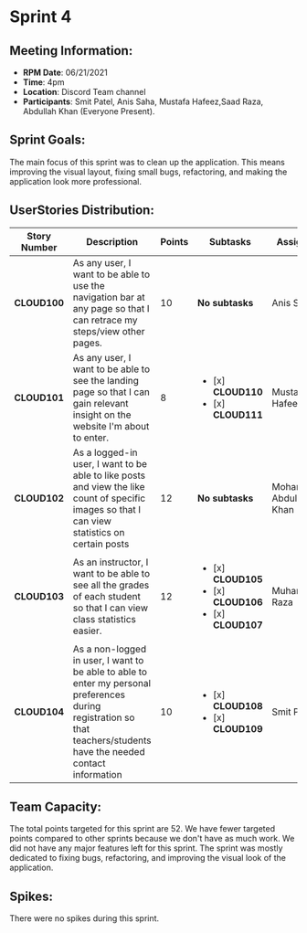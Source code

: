 # Sprint 4

## Meeting Information:

- __RPM Date__: 06/21/2021  
- __Time__: 4pm
- __Location__: Discord Team channel
- __Participants__: Smit Patel, Anis Saha, Mustafa Hafeez,Saad Raza, Abdullah Khan (Everyone Present).

## Sprint Goals:

The main focus of this sprint was to clean up the application. This means improving the visual layout, fixing small bugs, refactoring, and making the application look more professional. 

## UserStories Distribution:

Story Number | Description | Points | Subtasks | Assignee 
-------------|-------------| ------ |----------|---------
__CLOUD100__ | As any user, I want to be able to use the navigation bar at any page so that I can retrace my steps/view other pages. | 10 | __No subtasks__  |   Anis Saha
__CLOUD101__ | As any user, I want to be able to see the landing page so that I can gain relevant insight on the website I'm about to enter. | 8 | <ul> <li>[x] __CLOUD110__</li> <li>[x] __CLOUD111__</li> </ul> |   Mustafa Hafeez
__CLOUD102__ | As a logged-in user, I want to be able to like posts and view the like count of specific images so that I can view statistics on certain posts | 12 | __No subtasks__ |   Mohammed Abdullah Khan
__CLOUD103__ | As an instructor, I want to be able to see all the grades of each student so that I can view class statistics easier. | 12 | <ul> <li>[x] __CLOUD105__</li> <li>[x] __CLOUD106__</li> <li>[x] __CLOUD107__</li> </ul> |   Muhammad Raza
__CLOUD104__ | As a non-logged in user, I want to be able to able to enter my personal preferences during registration so that teachers/students have the needed contact information | 10 | <ul> <li>[x] __CLOUD108__</li> <li>[x] __CLOUD109__</li> </ul> | Smit Patel

## Team Capacity: 

The total points targeted for this sprint are 52. We have fewer targeted points compared to other sprints because we don't have as much work. We did not have any major features left for this sprint. The sprint was mostly dedicated to fixing bugs, refactoring, and improving the visual look of the application.

## Spikes:

There were no spikes during this sprint.
